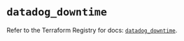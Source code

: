 # `datadog_downtime`

Refer to the Terraform Registry for docs: [`datadog_downtime`](https://registry.terraform.io/providers/datadog/datadog/3.36.1/docs/resources/downtime).
